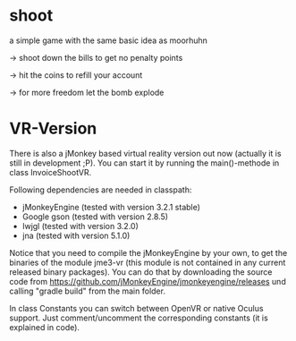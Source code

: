 # shoot
a simple game with the same basic idea as moorhuhn

-> shoot down the bills to get no penalty points

-> hit the coins to refill your account

-> for more freedom let the bomb explode

# VR-Version

There is also a jMonkey based virtual reality version out now (actually it is still in development ;P).
You can start it by running the main()-methode in class InvoiceShootVR.

Following dependencies are needed in classpath:
- jMonkeyEngine (tested with version 3.2.1 stable)
- Google gson (tested with version 2.8.5)
- lwjgl (tested with version 3.2.0)
- jna (tested with version 5.1.0)

Notice that you need to compile the jMonkeyEngine by your own, to get the binaries of the module jme3-vr (this module is not contained in any current released binary packages). You can do that by downloading the source code from https://github.com/jMonkeyEngine/jmonkeyengine/releases und calling "gradle build" from the main folder.

In class Constants you can switch between OpenVR or native Oculus support. Just comment/uncomment the corresponding constants (it is explained in code).
